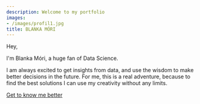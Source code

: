 ```yaml
---
description: Welcome to my portfolio
images:
- /images/profil1.jpg
title: BLANKA MÓRI
---
```


Hey,

I'm Blanka Móri, a huge fan of Data Science.

I am always excited to get insights from data, and use the wisdom to make better decisions in the future. For me, this is a real adventure, because to find the best solutions I can use my creativity without any limits. 

[Get to know me better](/about "Get to know me better")
